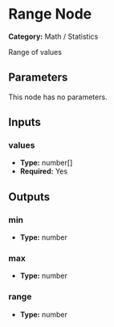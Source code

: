 
# Range Node

**Category:** Math / Statistics

Range of values

## Parameters

This node has no parameters.

## Inputs


### values
- **Type:** number[]
- **Required:** Yes



## Outputs


### min
- **Type:** number



### max
- **Type:** number



### range
- **Type:** number




